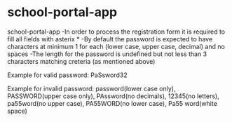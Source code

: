 # school-portal-app
school-portal-app
-In order to process the registration form it is required to fill all fields with asterix *
-By default the password is expected to have characters at minimum 1 for each (lower case, upper case, decimal) and no spaces
-The length for the password is undefined but not less than 3 characters matching creteria (as mentioned above)

Example for valid password: PaSsword32

Example for invalid password: 
password(lower case only), 
PASSWORD(upper case only), 
PAssword(no decimals), 
12345(no letters), 
pa55word(no upper case), 
PA55WORD(no lower case), 
Pa55 word(white space)
